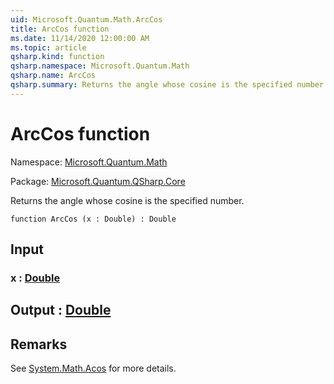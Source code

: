 ```yaml
---
uid: Microsoft.Quantum.Math.ArcCos
title: ArcCos function
ms.date: 11/14/2020 12:00:00 AM
ms.topic: article
qsharp.kind: function
qsharp.namespace: Microsoft.Quantum.Math
qsharp.name: ArcCos
qsharp.summary: Returns the angle whose cosine is the specified number.
---
```


# ArcCos function

Namespace: [Microsoft.Quantum.Math](xref:Microsoft.Quantum.Math)

Package: [Microsoft.Quantum.QSharp.Core](https://nuget.org/packages/Microsoft.Quantum.QSharp.Core)


Returns the angle whose cosine is the specified number.

```qsharp
function ArcCos (x : Double) : Double
```


## Input

### x : [Double](xref:microsoft.quantum.lang-ref.double)





## Output : [Double](xref:microsoft.quantum.lang-ref.double)



## Remarks

See [System.Math.Acos](https://docs.microsoft.com/dotnet/api/system.math.acos) for more details.